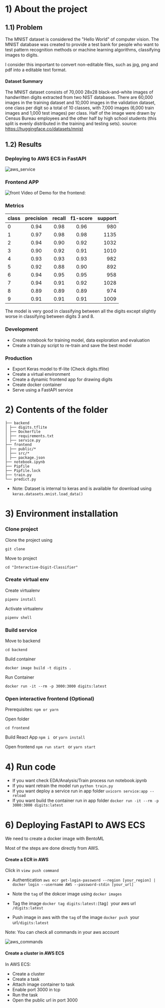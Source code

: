 # 1) About the project

## 1.1) Problem

The MNIST dataset is considered the "Hello World" of computer vision. The MNIST database was created to provide a test bank for people who want to test pattern recognition methods or machine learning algorithms, classifying images to digits.

I consider this important to convert non-editable files, such as jpg, png and pdf into a editable text format.

#### Dataset Summary

The MNIST dataset consists of 70,000 28x28 black-and-white images of handwritten digits extracted from two NIST databases. There are 60,000 images in the training dataset and 10,000 images in the validation dataset, one class per digit so a total of 10 classes, with 7,000 images (6,000 train images and 1,000 test images) per class. Half of the image were drawn by Census Bureau employees and the other half by high school students (this split is evenly distributed in the training and testing sets).
source: https://huggingface.co/datasets/mnist

## 1.2) Results

### Deploying to AWS ECS in FastAPI

![aws_service](img/aws_service.JPG)


### Frontend APP

![front](img/frontend_app.jpg)
Video of Demo for the frontend:


### Metrics

| class | precision | recall | f1-score | support |
| :---- | :-------: | :----: | :------: | ------: |
| 0     |   0.94    |  0.98  |   0.96   |     980 |
| 1     |   0.97    |  0.98  |   0.98   |    1135 |
| 2     |   0.94    |  0.90  |   0.92   |    1032 |
| 3     |   0.90    |  0.92  |   0.91   |    1010 |
| 4     |   0.93    |  0.93  |   0.93   |     982 |
| 5     |   0.92    |  0.88  |   0.90   |     892 |
| 6     |   0.94    |  0.95  |   0.95   |     958 |
| 7     |   0.94    |  0.91  |   0.92   |    1028 |
| 8     |   0.89    |  0.89  |   0.89   |     974 |
| 9     |   0.91    |  0.91  |   0.91   |    1009 |

The model is very good in classifying between all the digits except slightly worse in classifying between digits 3 and 8.

### Development

- Create notebook for training model, data exploration and evaluation 
- Create a train.py script to re-train and save the best model 

### Production

- Export Keras model to tf-lite (Check digits.tflite)
- Create a virtual environment
- Create a dynamic frontend app for drawing digits
- Create docker container
- Serve using a FastAPI service

# 2) Contents of the folder

```
├── backend
│ ├── digits.tflite
│ ├── Dockerfile
│ ├── requirements.txt
│ ├── service.py
├── frontend
│ ├── public/*
│ ├── src/*
│ ├── package.json
├── notebook.ipynb
├── Pipfile
├── Pipfile.lock
├── train.py
└── predict.py
```

- Note: Dataset is internal to keras and is available for download using ```keras.datasets.mnist.load_data()```

# 3) Environment installation

### Clone project

Clone the project using

```
git clone 
```

Move to project

```
cd "Interactive-Digit-Classifier"
```

### Create virtual env

Create virtualenv

```
pipenv install
```

Activate virtualenv

```
pipenv shell
```

### Build service

Move to backend

```
cd backend
```

Build container

```
docker image build -t digits .
```

Run Container

```
docker run -it --rm -p 3000:3000 digits:latest
```

### Open interactive frontend (Optional)

Prerequisites: `npm or yarn`

Open folder

```
cd frontend
```

Build React App
`npm i ` or `yarn install`

Open frontend
`npm run start ` or `yarn start`

# 4) Run code

- If you want check EDA/Analysis/Train process run notebook.ipynb
- If you want retrain the model run `python train.py`
- If you want deploy a service run in app folder `uvicorn service:app --reload`
- If you want build the container run in app folder `docker run -it --rm -p 3000:3000 digits:latest`

# 6) Deploying FastAPI to AWS ECS

We need to create a docker image with BentoML

Most of the steps are done directly from AWS.

#### Create a ECR in AWS

Click in `view push command`

- Authentication
  `aws ecr get-login-password --region [your_region] | docker login --username AWS --password-stdin [your_url]`

- Note the `tag` of the dokcer image using
  `docker images`

- Tag the image
  `docker tag digits:latest:[`tag`] `your aws url` /digits:latest`

- Push image in aws with the `tag` of the image
  `docker push `your url`/digits:latest `

Note: You can check all commands in your aws account

![aws_commands](img/aws_ecr.png)

#### Create a cluster in AWS ECS 

In AWS ECS:
- Create a cluster
- Create a task
- Attach image container to task
- Enable port 3000 in tcp
- Run the task
- Open the public url in port 3000
